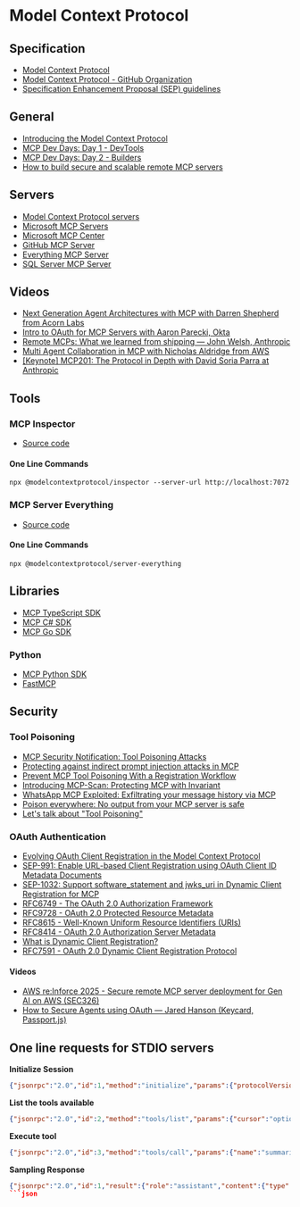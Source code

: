 # Model Context Protocol

## Specification

- [Model Context Protocol](https://modelcontextprotocol.io)
- [Model Context Protocol - GitHub Organization](https://github.com/modelcontextprotocol)
- [Specification Enhancement Proposal (SEP) guidelines](https://modelcontextprotocol.io/community/sep-guidelines)

## General

- [Introducing the Model Context Protocol](https://www.anthropic.com/news/model-context-protocol)
- [MCP Dev Days: Day 1 - DevTools](https://www.youtube.com/watch?v=8-okWLAUI3Q)
- [MCP Dev Days: Day 2 - Builders](https://www.youtube.com/watch?v=lHuxDMMkGJ8)
- [How to build secure and scalable remote MCP servers](https://github.blog/ai-and-ml/generative-ai/how-to-build-secure-and-scalable-remote-mcp-servers/)

## Servers

- [Model Context Protocol servers](https://github.com/modelcontextprotocol/servers)
- [Microsoft MCP Servers](https://github.com/microsoft/mcp)
- [Microsoft MCP Center ](https://mcp.azure.com/)
- [GitHub MCP Server](https://github.com/github/github-mcp-server)
- [Everything MCP Server](https://github.com/modelcontextprotocol/servers/tree/main/src/everything)
- [SQL Server MCP Server](https://github.com/Azure-Samples/SQL-AI-samples/tree/main/MssqlMcp/dotnet)

## Videos

- [Next Generation Agent Architectures with MCP with Darren Shepherd from Acorn Labs](https://www.youtube.com/watch?v=z4vgc3lFMYM)
- [Intro to OAuth for MCP Servers with Aaron Parecki, Okta](https://www.youtube.com/watch?v=mYKMwZcGynw)
- [Remote MCPs: What we learned from shipping — John Welsh, Anthropic](https://www.youtube.com/watch?v=0NHCyq8bBcM)
- [Multi Agent Collaboration in MCP with Nicholas Aldridge from AWS](https://www.youtube.com/watch?v=XreKuebKpaA)
- [[Keynote] MCP201: The Protocol in Depth with David Soria Parra at Anthropic](https://www.youtube.com/watch?v=C_nqAWHsldo)

## Tools

### MCP Inspector

- [Source code](https://github.com/modelcontextprotocol/inspector)

#### One Line Commands

```pwsh
npx @modelcontextprotocol/inspector --server-url http://localhost:7072
```

### MCP Server Everything

- [Source code](https://github.com/modelcontextprotocol/servers/tree/main/src/everything)

#### One Line Commands

```pwsh
npx @modelcontextprotocol/server-everything
```

## Libraries

- [MCP TypeScript SDK](https://github.com/modelcontextprotocol/typescript-sdk)
- [MCP C# SDK](https://github.com/modelcontextprotocol/csharp-sdk)
- [MCP Go SDK](https://github.com/modelcontextprotocol/go-sdk)

### Python

- [MCP Python SDK](https://github.com/modelcontextprotocol/python-sdk)
- [FastMCP](https://gofastmcp.com)

## Security

### Tool Poisoning

- [MCP Security Notification: Tool Poisoning Attacks](https://invariantlabs.ai/blog/mcp-security-notification-tool-poisoning-attacks)
- [Protecting against indirect prompt injection attacks in MCP](https://devblogs.microsoft.com/blog/protecting-against-indirect-injection-attacks-mcp)
- [Prevent MCP Tool Poisoning With a Registration Workflow](https://www.solo.io/blog/prevent-mcp-tool-poisoning-with-registration-workflow)
- [Introducing MCP-Scan: Protecting MCP with Invariant](https://invariantlabs.ai/blog/introducing-mcp-scan)
- [WhatsApp MCP Exploited: Exfiltrating your message history via MCP](https://invariantlabs.ai/blog/whatsapp-mcp-exploited)
- [Poison everywhere: No output from your MCP server is safe](https://www.cyberark.com/resources/threat-research-blog/poison-everywhere-no-output-from-your-mcp-server-is-safe)
- [Let's talk about "Tool Poisoning"](https://www.epicai.pro/lets-talk-about-tool-poisoning)

### OAuth Authentication

- [Evolving OAuth Client Registration in the Model Context Protocol](https://blog.modelcontextprotocol.io/posts/client_registration/)
- [SEP-991: Enable URL-based Client Registration using OAuth Client ID Metadata Documents](https://github.com/modelcontextprotocol/modelcontextprotocol/issues/991)
- [SEP-1032: Support software_statement and jwks_uri in Dynamic Client Registration for MCP](https://github.com/modelcontextprotocol/modelcontextprotocol/issues/1032)
- [RFC6749 - The OAuth 2.0 Authorization Framework](https://datatracker.ietf.org/doc/html/rfc6749)
- [RFC9728 - OAuth 2.0 Protected Resource Metadata](https://datatracker.ietf.org/doc/html/rfc9728/)
- [RFC8615 - Well-Known Uniform Resource Identifiers (URIs)](https://datatracker.ietf.org/doc/html/rfc8615)
- [RFC8414 - OAuth 2.0 Authorization Server Metadata](https://datatracker.ietf.org/doc/html/rfc8414)
- [What is Dynamic Client Registration?](https://www.descope.com/learn/post/dynamic-client-registration)
- [RFC7591 - OAuth 2.0 Dynamic Client Registration Protocol](https://datatracker.ietf.org/doc/html/rfc7591)

#### Videos

- [AWS re:Inforce 2025 - Secure remote MCP server deployment for Gen AI on AWS (SEC326)](https://www.youtube.com/watch?v=lC2dLQZAlo8)
- [How to Secure Agents using OAuth — Jared Hanson (Keycard, Passport.js)](https://www.youtube.com/watch?v=blmAkayzE8M)

## One line requests for STDIO servers

**Initialize Session**

```json
{"jsonrpc":"2.0","id":1,"method":"initialize","params":{"protocolVersion":"2024-11-05","capabilities":{"roots":{"listChanged":true},"sampling":{},"elicitation":{}},"clientInfo":{"name":"ExampleClient","title":"Example Client Display Name","version":"1.0.0"}}}
```

**List the tools available**

```json
{"jsonrpc":"2.0","id":2,"method":"tools/list","params":{"cursor":"optional-cursor-value"}}
```

**Execute tool**

```json
{"jsonrpc":"2.0","id":3,"method":"tools/call","params":{"name":"summarize","arguments":{"text":"Hello World from Microsoft!"}}}
```

**Sampling Response**

```json
{"jsonrpc":"2.0","id":1,"result":{"role":"assistant","content":{"type":"text","text":"The capital of France is Paris."},"model":"claude-3-sonnet-20240307","stopReason":"endTurn"}}
```json
 